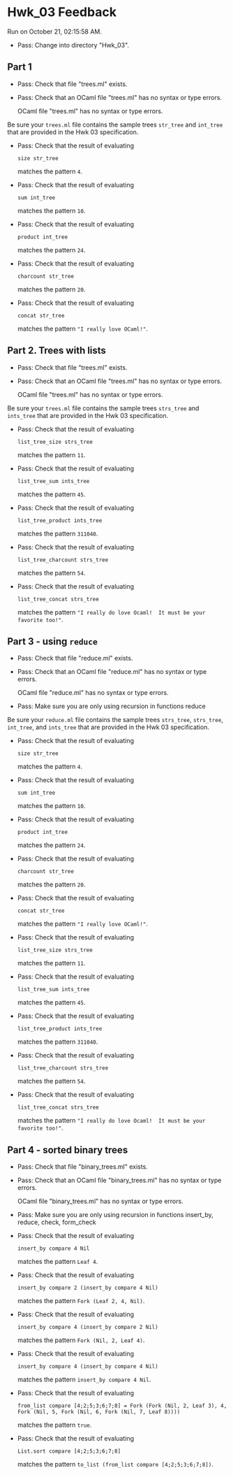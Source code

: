 # Hwk_03 Feedback

Run on October 21, 02:15:58 AM.

+ Pass: Change into directory "Hwk_03".

## Part 1

+ Pass: Check that file "trees.ml" exists.

+ Pass: Check that an OCaml file "trees.ml" has no syntax or type errors.

    OCaml file "trees.ml" has no syntax or type errors.



Be sure your ``trees.ml`` file contains the sample trees ``str_tree`` and ``int_tree`` that are provided in the Hwk 03 specification.

+ Pass: 
Check that the result of evaluating
   ```
   size str_tree
   ```
   matches the pattern `4`.

   




+ Pass: 
Check that the result of evaluating
   ```
   sum int_tree
   ```
   matches the pattern `10`.

   




+ Pass: 
Check that the result of evaluating
   ```
   product int_tree
   ```
   matches the pattern `24`.

   




+ Pass: 
Check that the result of evaluating
   ```
   charcount str_tree
   ```
   matches the pattern `20`.

   




+ Pass: 
Check that the result of evaluating
   ```
   concat str_tree
   ```
   matches the pattern `"I really love OCaml!"`.

   




## Part 2. Trees with lists

+ Pass: Check that file "trees.ml" exists.

+ Pass: Check that an OCaml file "trees.ml" has no syntax or type errors.

    OCaml file "trees.ml" has no syntax or type errors.



Be sure your ``trees.ml`` file contains the sample trees ``strs_tree`` and ``ints_tree`` that are provided in the Hwk 03 specification.

+ Pass: 
Check that the result of evaluating
   ```
   list_tree_size strs_tree
   ```
   matches the pattern `11`.

   




+ Pass: 
Check that the result of evaluating
   ```
   list_tree_sum ints_tree
   ```
   matches the pattern `45`.

   




+ Pass: 
Check that the result of evaluating
   ```
   list_tree_product ints_tree
   ```
   matches the pattern `311040`.

   




+ Pass: 
Check that the result of evaluating
   ```
   list_tree_charcount strs_tree
   ```
   matches the pattern `54`.

   




+ Pass: 
Check that the result of evaluating
   ```
   list_tree_concat strs_tree
   ```
   matches the pattern `"I really do love Ocaml!  It must be your favorite too!"`.

   




## Part 3 - using ``reduce``

+ Pass: Check that file "reduce.ml" exists.

+ Pass: Check that an OCaml file "reduce.ml" has no syntax or type errors.

    OCaml file "reduce.ml" has no syntax or type errors.



+ Pass: Make sure you are only using recursion in functions reduce

   



Be sure your ``reduce.ml`` file contains the sample trees ``strs_tree``, ``strs_tree``, ``int_tree``, and ``ints_tree`` that are provided in the Hwk 03 specification.

+ Pass: 
Check that the result of evaluating
   ```
   size str_tree
   ```
   matches the pattern `4`.

   




+ Pass: 
Check that the result of evaluating
   ```
   sum int_tree
   ```
   matches the pattern `10`.

   




+ Pass: 
Check that the result of evaluating
   ```
   product int_tree
   ```
   matches the pattern `24`.

   




+ Pass: 
Check that the result of evaluating
   ```
   charcount str_tree
   ```
   matches the pattern `20`.

   




+ Pass: 
Check that the result of evaluating
   ```
   concat str_tree
   ```
   matches the pattern `"I really love OCaml!"`.

   




+ Pass: 
Check that the result of evaluating
   ```
   list_tree_size strs_tree
   ```
   matches the pattern `11`.

   




+ Pass: 
Check that the result of evaluating
   ```
   list_tree_sum ints_tree
   ```
   matches the pattern `45`.

   




+ Pass: 
Check that the result of evaluating
   ```
   list_tree_product ints_tree
   ```
   matches the pattern `311040`.

   




+ Pass: 
Check that the result of evaluating
   ```
   list_tree_charcount strs_tree
   ```
   matches the pattern `54`.

   




+ Pass: 
Check that the result of evaluating
   ```
   list_tree_concat strs_tree
   ```
   matches the pattern `"I really do love Ocaml!  It must be your favorite too!"`.

   




## Part 4 - sorted binary trees

+ Pass: Check that file "binary_trees.ml" exists.

+ Pass: Check that an OCaml file "binary_trees.ml" has no syntax or type errors.

    OCaml file "binary_trees.ml" has no syntax or type errors.



+ Pass: Make sure you are only using recursion in functions insert_by, reduce, check, form_check

   



+ Pass: 
Check that the result of evaluating
   ```
   insert_by compare 4 Nil
   ```
   matches the pattern `Leaf 4`.

   




+ Pass: 
Check that the result of evaluating
   ```
   insert_by compare 2 (insert_by compare 4 Nil)
   ```
   matches the pattern `Fork (Leaf 2, 4, Nil)`.

   




+ Pass: 
Check that the result of evaluating
   ```
   insert_by compare 4 (insert_by compare 2 Nil)
   ```
   matches the pattern `Fork (Nil, 2, Leaf 4)`.

   




+ Pass: 
Check that the result of evaluating
   ```
   insert_by compare 4 (insert_by compare 4 Nil)
   ```
   matches the pattern `insert_by compare 4 Nil`.

   




+ Pass: 
Check that the result of evaluating
   ```
   from_list compare [4;2;5;3;6;7;8] = Fork (Fork (Nil, 2, Leaf 3), 4, Fork (Nil, 5, Fork (Nil, 6, Fork (Nil, 7, Leaf 8))))
   ```
   matches the pattern `true`.

   




+ Pass: 
Check that the result of evaluating
   ```
   List.sort compare [4;2;5;3;6;7;8]
   ```
   matches the pattern `to_list (from_list compare [4;2;5;3;6;7;8])`.

   




